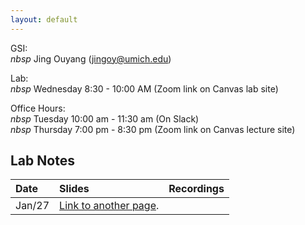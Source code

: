 ```yaml
---
layout: default
---
```



GSI:\
$nbsp$ Jing Ouyang (jingoy@umich.edu)

Lab: \
$nbsp$ Wednesday 8:30 - 10:00 AM (Zoom link on Canvas lab site) 

Office Hours:  
$nbsp$ Tuesday 10:00 am - 11:30 am (On Slack) \
$nbsp$ Thursday 7:00 pm - 8:30 pm (Zoom link on Canvas lecture site) 


## Lab Notes

| Date       | Slides          | Recordings |
|:-------------|:------------------|:------|
|  Jan/27          | [Link to another page](./another-page.html). |   |
